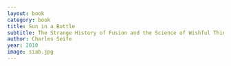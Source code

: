 ```yaml
---
layout: book
category: book
title: Sun in a Bottle
subtitle: The Strange History of Fusion and the Science of Wishful Thinking
author: Charles Seife
year: 2010
image: siab.jpg
---
```

